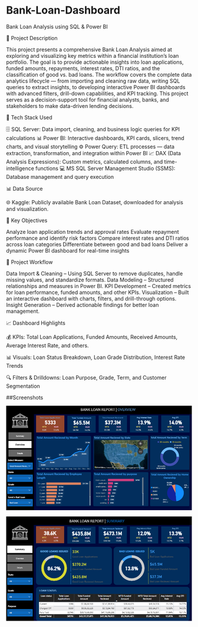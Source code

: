 # Bank-Loan-Dashboard
Bank Loan Analysis using SQL & Power BI

📘 Project Description

This project presents a comprehensive Bank Loan Analysis aimed at exploring and visualizing key metrics within a financial institution’s loan portfolio. The goal is to provide actionable insights into loan applications, funded amounts, repayments, interest rates, DTI ratios, and the classification of good vs. bad loans.
The workflow covers the complete data analytics lifecycle — from importing and cleaning raw data, writing SQL queries to extract insights, to developing interactive Power BI dashboards with advanced filters, drill-down capabilities, and KPI tracking.
This project serves as a decision-support tool for financial analysts, banks, and stakeholders to make data-driven lending decisions.


🧰 Tech Stack Used

🗄️ SQL Server: Data import, cleaning, and business logic queries for KPI calculations
📊 Power BI: Interactive dashboards, KPI cards, slicers, trend charts, and visual storytelling
⚙️ Power Query: ETL processes — data extraction, transformation, and integration within Power BI
📈 DAX (Data Analysis Expressions): Custom metrics, calculated columns, and time-intelligence functions
💻 MS SQL Server Management Studio (SSMS): Database management and query execution


📊 Data Source

🌐 Kaggle: Publicly available Bank Loan Dataset, downloaded for analysis and visualization.


🎯 Key Objectives

Analyze loan application trends and approval rates
Evaluate repayment performance and identify risk factors
Compare interest rates and DTI ratios across loan categories
Differentiate between good and bad loans
Deliver a dynamic Power BI dashboard for real-time insights


🧩 Project Workflow

Data Import & Cleaning – Using SQL Server to remove duplicates, handle missing values, and standardize formats.
Data Modeling – Structured relationships and measures in Power BI.
KPI Development – Created metrics for loan performance, funded amounts, and other KPIs.
Visualization – Built an interactive dashboard with charts, filters, and drill-through options.
Insight Generation – Derived actionable findings for better loan management.


📈 Dashboard Highlights

💰 KPIs: Total Loan Applications, Funded Amounts, Received Amounts, Average Interest Rate, and others.

📊 Visuals: Loan Status Breakdown, Loan Grade Distribution, Interest Rate Trends

🔍 Filters & Drilldowns: Loan Purpose, Grade, Term, and Customer Segmentation

##Screenshots

![Alt text](https://github.com/Krishnasuhas55/Bank-Loan-Dashboard/blob/main/Snapshot%20of%20dashboard%202.png)

![Alt text](https://github.com/Krishnasuhas55/Bank-Loan-Dashboard/blob/main/Snapshot%20of%20dashboard%201.png)

